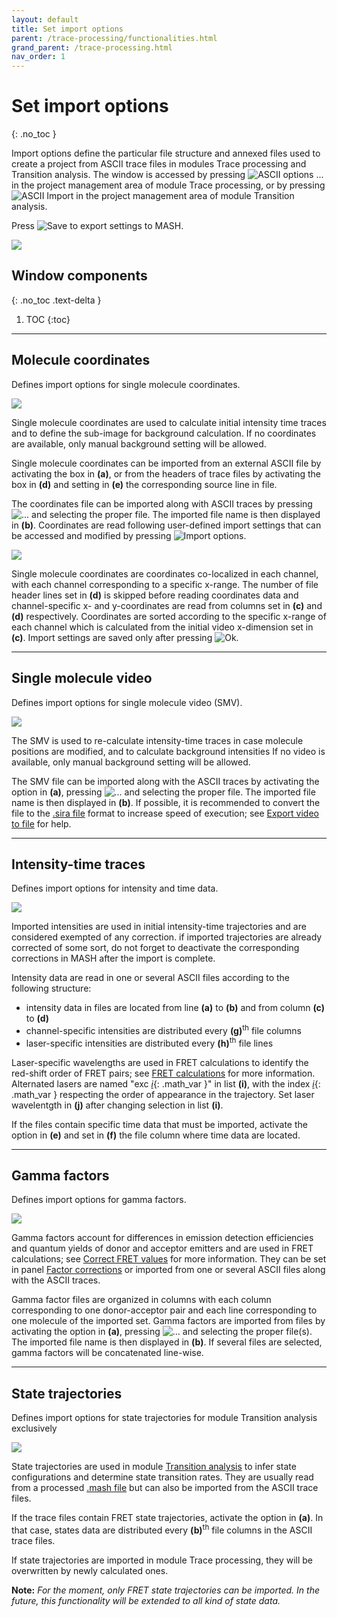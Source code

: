 ```yaml
---
layout: default
title: Set import options
parent: /trace-processing/functionalities.html
grand_parent: /trace-processing.html
nav_order: 1
---
```


# Set import options
{: .no_toc }

Import options define the particular file structure and annexed files used to create a project from ASCII trace files in modules Trace processing and Transition analysis.
The window is accessed by pressing 
![ASCII options ...](../../assets/images/gui/TP-but-ascii-options-3p.png "ASCII options ...") in the project management area of module Trace processing, or by pressing 
![ASCII Import](../../assets/images/gui/TA-but-ascii-import.png "ASCII Import") in the project management area of module Transition analysis.

Press 
![Save](../../assets/images/gui/TP-but-save-bga.png "Save") to export settings to MASH.

<a href="../../assets/images/gui/TP-area-proj-impopt.png"><img src="../../assets/images/gui/TP-area-proj-impopt.png" style="max-width: 286px;"/></a>

## Window components
{: .no_toc .text-delta }

1. TOC
{:toc}


---

## Molecule coordinates

Defines import options for single molecule coordinates.

<a href="../../assets/images/gui/TP-area-proj-impopt-coord.png"><img src="../../assets/images/gui/TP-area-proj-impopt-coord.png" style="max-width: 250px;"/></a>

Single molecule coordinates are used to calculate initial intensity time traces and to define the sub-image for background calculation.
If no coordinates are available, only manual background setting will be allowed.

Single molecule coordinates can be imported from an external ASCII file by activating the box in **(a)**, or from the headers of trace files by activating the box in **(d)** and setting in **(e)** the corresponding source line in file.

The coordinates file can be imported along with ASCII traces by pressing 
![...](../../assets/images/gui/TP-but-3p.png "...") and selecting the proper file. 
The imported file name is then displayed in **(b)**.
Coordinates are read following user-defined import settings that can be accessed and modified by pressing 
![Import options](../../assets/images/gui/TP-but-import-options.png "Import options").

<a href="../../assets/images/gui/TP-area-proj-impopt-coord-impopt.png"><img src="../../assets/images/gui/TP-area-proj-impopt-coord-impopt.png" style="max-width: 226px;"/></a>

Single molecule coordinates are coordinates co-localized in each channel, with each channel corresponding to a specific x-range.
The number of file header lines set in **(d)** is skipped before reading coordinates data and channel-specific x- and y-coordinates are read from columns set in **(c)** and **(d)** respectively.
Coordinates are sorted according to the specific x-range of each channel which is calculated from the initial video x-dimension set in **(c)**.
Import settings are saved only after pressing 
![Ok](../../assets/images/gui/TP-but-ok.png "Ok").

---

## Single molecule video

Defines import options for single molecule video (SMV).

<a href="../../assets/images/gui/TP-area-proj-impopt-vid.png"><img src="../../assets/images/gui/TP-area-proj-impopt-vid.png" style="max-width: 250px;"/></a>

The SMV is used to re-calculate intensity-time traces in case molecule positions are modified, and to calculate background intensities
If no video is available, only manual background setting will be allowed.

The SMV file can be imported along with the ASCII traces by activating the option in **(a)**, pressing 
![...](../../assets/images/gui/TP-but-3p.png "...") and selecting the proper file. 
The imported file name is then displayed in **(b)**.
If possible, it is recommended to convert the file to the 
[.sira file](../../output-files/sira-mash-video.html) format to increase speed of execution; see 
[Export video to file](../../video-processing/panels/panel-edit-video.html#export-video-to-file) for help.

---

## Intensity-time traces

Defines import options for intensity and time data.

<a href="../../assets/images/gui/TP-area-proj-impopt-intensity.png"><img src="../../assets/images/gui/TP-area-proj-impopt-intensity.png" style="max-width: 250px;"/></a>

Imported intensities are used in initial intensity-time trajectories and are considered exempted of any correction.
if imported trajectories are already corrected of some sort, do not forget to deactivate the corresponding corrections in MASH after the import is complete. 

Intensity data are read in one or several ASCII files according to the following structure:

- intensity data in files are located from line **(a)** to **(b)** and from column **(c)** to **(d)**
- channel-specific intensities are distributed every **(g)**<sup>th</sup> file columns
- laser-specific intensities are distributed every **(h)**<sup>th</sup> file lines

Laser-specific wavelengths are used in FRET calculations to identify the red-shift order of FRET pairs; see 
[FRET calculations](../../video-processing/functionalities/set-project-options.html#fret-calculations) for more information.
Alternated lasers are named "exc 
[*i*](){: .math_var }" in list **(i)**, with the index 
[*i*](){: .math_var } respecting the order of appearance in the trajectory.
Set laser wavelentgth in **(j)** after changing selection in list **(i)**. 

If the files contain specific time data that must be imported, activate the option in **(e)** and set in **(f)** the file column where time data are located.

---

## Gamma factors

Defines import options for gamma factors.

<a href="../../assets/images/gui/TP-area-proj-impopt-gamma.png"><img src="../../assets/images/gui/TP-area-proj-impopt-gamma.png" style="max-width: 250px;"/></a>

Gamma factors account for differences in emission detection efficiencies and quantum yields of donor and acceptor emitters and are used in FRET calculations; see 
[Correct FRET values](../workflow.html#correct-fret-values) for more information.
They can be set in panel 
[Factor corrections](panel-factor-corrections) or imported from one or several ASCII files along with the ASCII traces.

Gamma factor files are organized in columns with each column corresponding to one donor-acceptor pair and each line corresponding to one molecule of the imported set.
Gamma factors are imported from files by activating the option in **(a)**, pressing 
![...](../../assets/images/gui/TP-but-3p.png "...") and selecting the proper file(s).
The imported file name is then displayed in **(b)**.
If several files are selected, gamma factors will be concatenated line-wise.


---

## State trajectories

Defines import options for state trajectories for module Transition analysis exclusively

<a href="../../assets/images/gui/TP-area-proj-impopt-discr.png"><img src="../../assets/images/gui/TP-area-proj-impopt-discr.png" style="max-width: 250px;"/></a>

State trajectories are used in module 
[Transition analysis](../../transition-analysis.html) to infer state configurations and determine state transition rates.
They are usually read from a processed 
[.mash file](../../output-files/mash-mash-project.html) but can also be imported from the ASCII trace files.

If the trace files contain FRET state trajectories, activate the option in **(a)**.
In that case, states data are distributed every **(b)**<sup>th</sup> file columns in the ASCII trace files.

If state trajectories are imported in module Trace processing, they will be overwritten by newly calculated ones.

**Note:** *For the moment, only FRET state trajectories can be imported.
In the future, this functionality will be extended to all kind of state data.*
